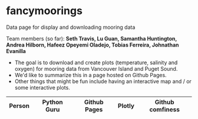 # fancymoorings
Data page for display and downloading mooring data

Team members (so far): **Seth Travis, Lu Guan, Samantha Huntington, Andrea Hilborn, Hafeez Opeyemi Oladejo, Tobias Ferreira, Johnathan Evanilla**

* The goal is to download and create plots (temperature, salinity and oxygen) for mooring data from Vancouver Island and Puget Sound.
* We'd like to summarize this in a page hosted on Github Pages.
* Other things that might be fun include having an interactive map and / or some interactive plots.

Person | Python Guru | Github Pages | Plotly | Github comfiness |
------|-------|--------| ----- | -----|

